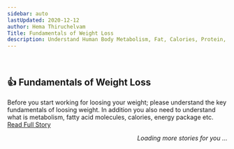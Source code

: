 ```yaml
---
sidebar: auto
lastUpdated: 2020-12-12
author: Hema Thiruchelvam
Title: Fundamentals of Weight Loss
description: Understand Human Body Metabolism, Fat, Calories, Protein, Energy Packages, Fatty Acid Molecules, etc
---
```


<br/>

## :+1: Fundamentals of Weight Loss

Before you start working for loosing your weight; please understand the key fundamentals of loosing weight.
In addition you also need to understand what is metabolism, fatty acid molecules, calories, energy package etc.
<br/>[Read Full Story](story4)

<div style="text-align: right"><i>Loading more stories for you ...</i></div>
